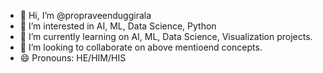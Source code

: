 - 👋 Hi, I’m @propraveenduggirala
- 👀 I’m interested in AI, ML, Data Science, Python
- 🌱 I’m currently learning on AI, ML, Data Science, Visualization projects.
- 💞️ I’m looking to collaborate on above mentioend concepts.
- 😄 Pronouns: HE/HIM/HIS
<!--- - 📫 How to reach me 
- ⚡ Fun fact: ... --->

<!---
propraveenduggirala/propraveenduggirala is a ✨ special ✨ repository because its `README.md` (this file) appears on your GitHub profile.
You can click the Preview link to take a look at your changes.
--->
